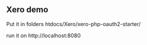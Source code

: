 ## Xero demo

Put it in folders htdocs/Xero/xero-php-oauth2-starter/

run it on http://localhost:8080
